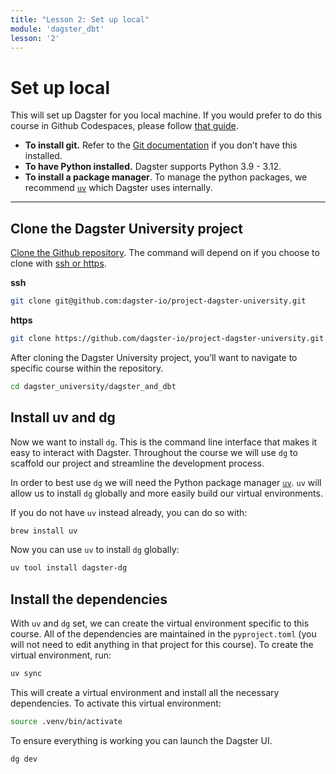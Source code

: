 ```yaml
---
title: "Lesson 2: Set up local"
module: 'dagster_dbt'
lesson: '2'
---
```


# Set up local

This will set up Dagster for you local machine. If you would prefer to do this course in Github Codespaces, please follow [that guide](/dagster-dbt/lesson-2/2-set-up-codespace).

- **To install git.** Refer to the [Git documentation](https://github.com/git-guides/install-git) if you don’t have this installed.
- **To have Python installed.**  Dagster supports Python 3.9 - 3.12.
- **To install a package manager**. To manage the python packages, we recommend [`uv`]((https://docs.astral.sh/uv/)) which Dagster uses internally.

---

## Clone the Dagster University project

[Clone the Github repository](https://docs.github.com/en/repositories/creating-and-managing-repositories/cloning-a-repository). The command will depend on if you choose to clone with [ssh or https](https://graphite.dev/guides/git-clone-ssh-vs-https).

**ssh**

```bash
git clone git@github.com:dagster-io/project-dagster-university.git
```

**https**

```bash
git clone https://github.com/dagster-io/project-dagster-university.git
```

After cloning the Dagster University project, you’ll want to navigate to specific course within the repository.

```bash
cd dagster_university/dagster_and_dbt
```

## Install uv and dg

Now we want to install `dg`. This is the command line interface that makes it easy to interact with Dagster. Throughout the course we will use `dg` to scaffold our project and streamline the development process.

In order to best use `dg` we will need the Python package manager [`uv`](https://docs.astral.sh/uv/). `uv` will allow us to install `dg` globally and more easily build our virtual environments.

If you do not have `uv` instead already, you can do so with:
```bash
brew install uv
```

Now you can use `uv` to install `dg` globally:
```bash
uv tool install dagster-dg
```

## Install the dependencies

With `uv` and `dg` set, we can create the virtual environment specific to this course. All of the dependencies are maintained in the `pyproject.toml` (you will not need to edit anything in that project for this course). To create the virtual environment, run:
```bash
uv sync
```

This will create a virtual environment and install all the necessary dependencies. To activate this virtual environment:

```bash
source .venv/bin/activate
```

To ensure everything is working you can launch the Dagster UI.

```bash
dg dev
```
